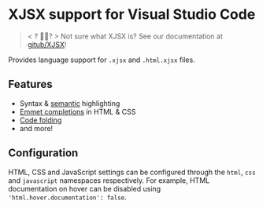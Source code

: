 # XJSX support for Visual Studio Code

> < ? 🧑‍🚀? > Not sure what XJSX is? See our documentation at [gitub/XJSX](https://github.com/owens94819/XJSX#readme)!

Provides language support for `.xjsx` and `.html.xjsx` files.

## Features

- Syntax & [semantic](https://code.visualstudio.com/api/language-extensions/semantic-highlight-guide) highlighting
- [Emmet completions](https://code.visualstudio.com/docs/editor/emmet) in HTML & CSS
- [Code folding](https://code.visualstudio.com/docs/editor/codebasics#_folding)
- and more!

## Configuration

HTML, CSS and JavaScript settings can be configured through the `html`, `css` and `javascript` namespaces respectively. For example, HTML documentation on hover can be disabled using `'html.hover.documentation': false`.